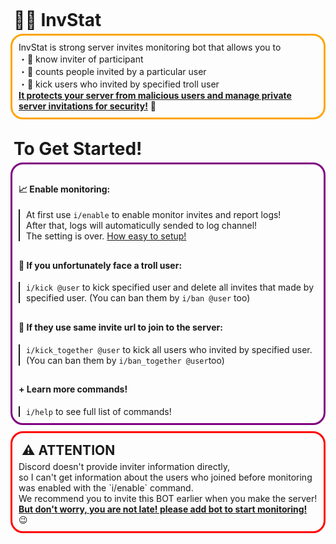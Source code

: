<h1 style="margin: 5px; padding: 0px"> 🔐📎 InvStat </h1>
<div style="border: solid 3px orange;border-radius: 20px;padding: 10px">
InvStat is strong server invites monitoring bot that allows you to<br>
・📨 know inviter of participant<br>
・🔢 counts people invited by a particular user<br>
・🚫 kick users who invited by specified troll user<br>
<b><u>It protects your server from malicious users and manage private server invitations for security!</u></b> 🔐
</div>

<h1 style="margin: 30px 5px 5px 5px; padding: 0px"> To Get Started!</h1>
<div style="border: solid 3px purple;border-radius: 20px;padding: 10px">
<h4> 📈  Enable monitoring:</h4>
<div style="border-left: solid 2px;padding-left: 10px">
At first use <code>i/enable</code> to enable monitor invites and report logs!<br>
After that, logs will automaticully sended to log channel!<br>
The setting is over. <u>How easy to setup!</u><br>
</div>

<h4 style="padding: 10px 0px 0px 0px"> 🚫 If you unfortunately face a troll user:</h4>
<div style="border-left: solid 2px;padding-left: 10px">
<code>i/kick @user</code> to kick specified user and delete all invites that made by specified user. (You can ban them by <code>i/ban @user</code> too)
</div>

<h4 style="padding: 10px 0px 0px 0px"> 📎 If they use same invite url to join to the server:</h4>
<div style="border-left: solid 2px;padding-left: 10px">
<code>i/kick_together @user</code> to kick all users who invited by specified user. (You can ban them by <code>i/ban_together @user</code>too)
</div>

<h4 style="padding: 10px 0px 0px 0px"> + Learn more commands!</h4>
<div style="border-left: solid 2px;padding-left: 10px">
<code>i/help</code> to see full list of commands!
</div>
</div>

<div style="border: solid 3px red;border-radius: 20px;padding: 10px;margin: 10px 0px 0px 0px">
<h2 style="padding: 5px;margin: 0px;"> ⚠ ATTENTION</h2>
Discord doesn't provide inviter information directly,<br>
so I can't get information about the users who joined before monitoring was enabled with the `i/enable` command.<br>
We recommend you to invite this BOT earlier when you make the server!<br>
<b><u>But don't worry, you are not late! please add bot to start monitoring!</u></b> 😉
</div>